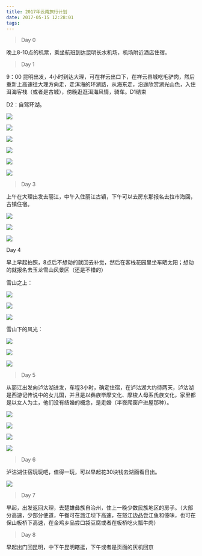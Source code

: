 ```yaml
---
title: 2017年云南旅行计划
date: 2017-05-15 12:28:01
tags:
---
```

> Day 0    

晚上8-10点的机票，乘坐航班到达昆明长水机场，机场附近酒店住宿。   

> Day 1   

9：00 昆明出发，4小时到达大理，可在祥云出口下，在祥云县城吃毛驴肉，然后重新上高速往大理方向走，走洱海的环湖路，从海东走，沿途欣赏湖光山色，入住洱海客栈（或者是古城），傍晚逛逛洱海风情，骑车。D1结束     

D2：自驾环湖。

![](/images/1.png)

![](/images/2.png)

![](/images/3.png)

![](/images/4.png)

![](/images/5.png)

![](/images/6.png)

> Day 3
 
上午在大理出发去丽江，中午入住丽江古镇，下午可以去房东那报名去拉市海回，古镇住宿。

![](/images/7.png)

![](/images/8.png)

![](/images/9.png)


Day 4
 
早上早起拍照，8点后不想动的就回去补觉，然后在客栈花园里坐车晒太阳；想动的就报名去玉龙雪山风景区（还是不错的）

雪山之上：

![](/images/10.png)

![](/images/11.png)

![](/images/12.png)

雪山下的风光：

![](/images/13.png)

![](/images/14.png)

![](/images/15.png) 

> Day 5

从丽江出发向泸沽湖进发，车程3小时，确定住宿，在泸沽湖大约待两天，泸沽湖是西游记传说中的女儿国，并且是以彝族毕摩文化、摩梭人母系氏族文化，家里都是以女人为主，他们没有结婚的概念，是走婚（半夜爬窗户进屋那种）。

![](/images/15.png)

![](/images/16.png)

![](/images/17.png)

![](/images/18.png)

> Day 6
 
泸沽湖住宿玩玩吧，值得一玩，可以早起花30块钱去湖面看日出。

![](/images/19.png)

> Day 7 

早起，出发返回大理，去楚雄彝族自治州，住上一晚少数民族地区的房子。（大部分高速，少部分便道，午餐可在潞江坝下高速，在怒江边品尝江鱼和傣味，也可在保山板桥下高速，在金鸡乡品尝口袋豆腐或者在板桥吃火瓢牛肉）

> Day 8
 
早起出门回昆明，中下午昆明瞎逛，下午或者是页面的灰机回京
